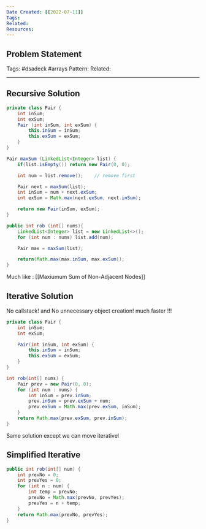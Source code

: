 ```yaml
---
Date Created: [[2022-07-11]]
Tags: 
Related: 
Resources: 
---
```


## Problem Statement


Tags:  #dsadeck  #arrays
Pattern: 
Related: 

---

## Recursive Solution
``` java
private class Pair {
	int inSum;
	int exSum;
	Pair (int inSum, int exSum) {
		this.inSum = inSum;
		this.exSum = exSum;
	}
}

Pair maxSum (LinkedList<Integer> list) {
	if(list.isEmpty()) return new Pair(0, 0);

	int num = list.remove();    // remove first

	Pair next = maxSum(list);
	int inSum = num + next.exSum;
	int exSum = Math.max(next.exSum, next.inSum);

	return new Pair(inSum, exSum);
}

public int rob (int[] nums){
	LinkedList<Integer> list = new LinkedList<>();
	for (int num : nums) list.add(num);

	Pair max = maxSum(list);

	return(Math.max(max.inSum, max.exSum));
}
```

Much like : [[Maxiumum Sum of Non-Adjacent Nodes]]


## Iterative Solution

No callstack! and No unnecessary object creation! much faster !!!
``` java
private class Pair {
	int inSum;
	int exSum;

	Pair(int inSum, int exSum) {
		this.inSum = inSum;
		this.exSum = exSum;
	}
}

int rob(int[] nums) {
	Pair prev = new Pair(0, 0);
	for (int num : nums) {
		int inSum = prev.inSum;
		prev.inSum = prev.exSum + num;
		prev.exSum = Math.max(prev.exSum, inSum);
	}
	return Math.max(prev.exSum, prev.inSum);
}
```
Same solution except we can move iterativel

## Simplified Iterative
``` java
public int rob(int[] num) {
    int prevNo = 0;
    int prevYes = 0;
    for (int n : num) {
        int temp = prevNo;
        prevNo = Math.max(prevNo, prevYes);
        prevYes = n + temp;
    }
    return Math.max(prevNo, prevYes);
}
```

